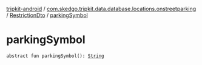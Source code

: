 [tripkit-android](../../index.md) / [com.skedgo.tripkit.data.database.locations.onstreetparking](../index.md) / [RestrictionDto](index.md) / [parkingSymbol](./parking-symbol.md)

# parkingSymbol

`abstract fun parkingSymbol(): `[`String`](https://kotlinlang.org/api/latest/jvm/stdlib/kotlin/-string/index.html)